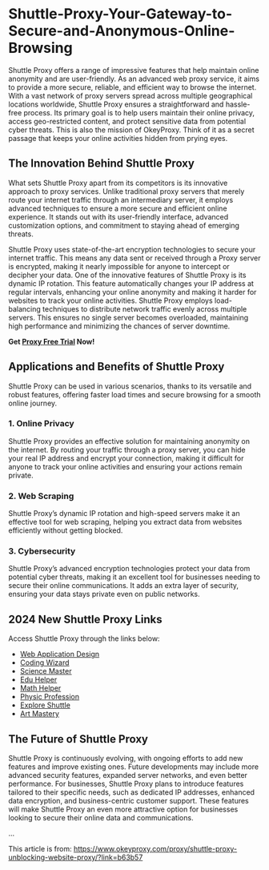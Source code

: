# Shuttle-Proxy-Your-Gateway-to-Secure-and-Anonymous-Online-Browsing
Shuttle Proxy offers a range of impressive features that help maintain online anonymity and are user-friendly. As an advanced web proxy service, it aims to provide a more secure, reliable, and efficient way to browse the internet. With a vast network of proxy servers spread across multiple geographical locations worldwide, Shuttle Proxy ensures a straightforward and hassle-free process. Its primary goal is to help users maintain their online privacy, access geo-restricted content, and protect sensitive data from potential cyber threats. This is also the mission of OkeyProxy. Think of it as a secret passage that keeps your online activities hidden from prying eyes.

## The Innovation Behind Shuttle Proxy

What sets Shuttle Proxy apart from its competitors is its innovative approach to proxy services. Unlike traditional proxy servers that merely route your internet traffic through an intermediary server, it employs advanced techniques to ensure a more secure and efficient online experience. It stands out with its user-friendly interface, advanced customization options, and commitment to staying ahead of emerging threats.

Shuttle Proxy uses state-of-the-art encryption technologies to secure your internet traffic. This means any data sent or received through a Proxy server is encrypted, making it nearly impossible for anyone to intercept or decipher your data. One of the innovative features of Shuttle Proxy is its dynamic IP rotation. This feature automatically changes your IP address at regular intervals, enhancing your online anonymity and making it harder for websites to track your online activities. Shuttle Proxy employs load-balancing techniques to distribute network traffic evenly across multiple servers. This ensures no single server becomes overloaded, maintaining high performance and minimizing the chances of server downtime.

**Get [Proxy Free Trial](https://www.okeyproxy.com/proxy/?link=b63b57) Now!**

## Applications and Benefits of Shuttle Proxy

Shuttle Proxy can be used in various scenarios, thanks to its versatile and robust features, offering faster load times and secure browsing for a smooth online journey.

### 1. Online Privacy
Shuttle Proxy provides an effective solution for maintaining anonymity on the internet. By routing your traffic through a proxy server, you can hide your real IP address and encrypt your connection, making it difficult for anyone to track your online activities and ensuring your actions remain private.

### 2. Web Scraping
Shuttle Proxy’s dynamic IP rotation and high-speed servers make it an effective tool for web scraping, helping you extract data from websites efficiently without getting blocked.

### 3. Cybersecurity
Shuttle Proxy’s advanced encryption technologies protect your data from potential cyber threats, making it an excellent tool for businesses needing to secure their online communications. It adds an extra layer of security, ensuring your data stays private even on public networks.

## 2024 New Shuttle Proxy Links

Access Shuttle Proxy through the links below:

- [Web Application Design](https://www.webapplication.design/)
- [Coding Wizard](https://codingwizard.org/)
- [Science Master](https://sciencemaster.co/)
- [Edu Helper](https://eduhelper.co/)
- [Math Helper](https://mathhelper.co/)
- [Physic Profession](https://physicprofession.org/)
- [Explore Shuttle](https://exploreshuttle.xyz/)
- [Art Mastery](https://artmastery.guru/)

## The Future of Shuttle Proxy

Shuttle Proxy is continuously evolving, with ongoing efforts to add new features and improve existing ones. Future developments may include more advanced security features, expanded server networks, and even better performance. For businesses, Shuttle Proxy plans to introduce features tailored to their specific needs, such as dedicated IP addresses, enhanced data encryption, and business-centric customer support. These features will make Shuttle Proxy an even more attractive option for businesses looking to secure their online data and communications.

...

This article is from: https://www.okeyproxy.com/proxy/shuttle-proxy-unblocking-website-proxy/?link=b63b57
